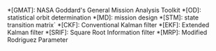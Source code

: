*[GMAT]: NASA Goddard's General Mission Analysis Toolkit
*[OD]: statistical orbit determination
*[MD]: mission design
*[STM]: state transition matrix`
*[CKF]: Conventional Kalman filter
*[EKF]: Extended Kalman filter
*[SRIF]: Square Root Information filter
*[MRP]: Modified Rodriguez Parameter